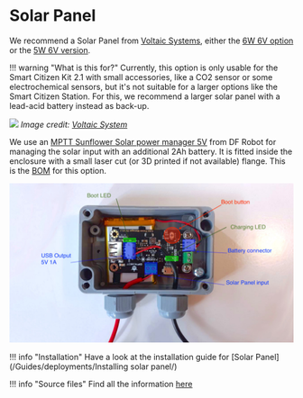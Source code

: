 # Solar Panel

We recommend a Solar Panel from [Voltaic Systems](https://voltaicsystems.com/), either the [6W 6V option](https://voltaicsystems.com/6-watt-panel/) or the [5W 6V version](https://voltaicsystems.com/__socialshop/5-watt-panel-etfe/).

!!! warning "What is this for?"
    Currently, this option is only usable for the Smart Citizen Kit 2.1 with small accessories, like a CO2 sensor or some electrochemical sensors, but it's not suitable for a larger options like the Smart Citizen Station. For this, we recommend a larger solar panel with a lead-acid battery instead as back-up.

![](https://cdn11.bigcommerce.com/s-6ubn8z08et/images/stencil/500x659/products/185/1049/Bracket_Pole_Mount-6_Watt_Panel__96828.1583444808.jpg)
_Image credit: [Voltaic System](https://voltaicsystems.com/6-watt-panel/)_

We use an [MPTT Sunflower Solar power manager 5V](https://wiki.dfrobot.com/Solar_Power_Manager_5V_SKU__DFR0559) from DF Robot for managing the solar input with an additional 2Ah battery. It is fitted inside the enclosure with a small laser cut (or 3D printed if not available) flange. This is the [BOM](https://github.com/fablabbcn/smartcitizen-enclosures/blob/master/Power%20options/Solar/SCK_OUTDOOR_PV_BOM.csv) for this option.

![](/assets/images/dfrobot.jpeg)

!!! info "Installation"
    Have a look at the installation guide for [Solar Panel](/Guides/deployments/Installing solar panel/)

!!! info "Source files"
    Find all the information [here](https://github.com/fablabbcn/smartcitizen-enclosures/tree/master/Power%20options#solar-panel)